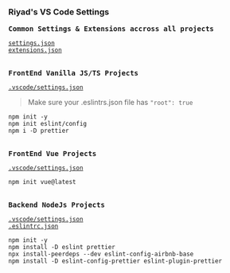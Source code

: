 ### Riyad's VS Code Settings

<samp><b>Common Settings & Extensions accross all projects</b></samp>

[`settings.json`](./CommonSettingsExtensions/settings.json)<br>
[`extensions.json`](./CommonSettingsExtensions/extensions.json)

<br>
<samp><b>FrontEnd Vanilla JS/TS Projects</b></samp>

[`.vscode/settings.json`](./Vanilla/settings.json)<br>

> Make sure your .eslintrs.json file has `"root": true`

```
npm init -y
npm init eslint/config
npm i -D prettier
```

<br>
<samp><b>FrontEnd Vue Projects</b></samp>

[`.vscode/settings.json`](./Vue/settings.json)<br>

```
npm init vue@latest
```

<br>
<samp><b>Backend NodeJs Projects</b></samp>

[`.vscode/settings.json`](./NodeJS/settings.json)<br>
[`.eslintrc.json`](./NodeJS/.eslintrc.json)<br>

```
npm init -y
npm install -D eslint prettier
npx install-peerdeps --dev eslint-config-airbnb-base
npm install -D eslint-config-prettier eslint-plugin-prettier
```
